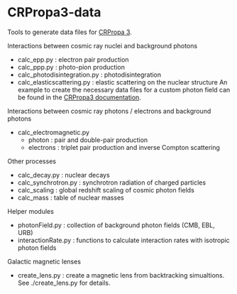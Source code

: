 CRPropa3-data
=============

Tools to generate data files for [CRPropa 3](https://github.com/CRPropa/CRPropa3).

Interactions between cosmic ray nuclei and background photons
 - calc_epp.py : electron pair production
 - calc_ppp.py : photo-pion production
 - calc_photodisintegration.py : photodisintegration
 - calc_elasticscattering.py   : elastic scattering on the nuclear structure
 An example to create the necessary data files for a custom photon field can be found in the [CRPropa3 documentation](https://crpropa.github.io/CRPropa3/index.html).

Interactions between cosmic ray photons / electrons and background photons
 - calc_electromagnetic.py
    - photon    : pair and double-pair production
    - electrons : triplet pair production and inverse Compton scattering

Other processes
 - calc_decay.py : nuclear decays
 - calc_synchrotron.py : synchrotron radiation of charged particles
 - calc_scaling : global redshift scaling of cosmic photon fields
 - calc_mass : table of nuclear masses

Helper modules
 - photonField.py     : collection of background photon fields (CMB, EBL, URB)
 - interactionRate.py : functions to calculate interaction rates with isotropic photon fields

Galactic magnetic lenses
 - create_lens.py : create a magnetic lens from backtracking simualtions. See
	 ./create_lens.py for details.
